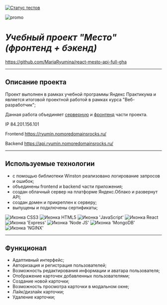[![Статус тестов](../../actions/workflows/tests.yml/badge.svg)](../../actions/workflows/tests.yml)

<div>
  <img src="https://pictures.s3.yandex.net/resources/__2020-02-25__12.19.27_1586081326.png" alt="promo">
</div>

# *Учебный проект "Место" (фронтенд + бэкенд)*
https://github.com/MariaRyumina/react-mesto-api-full-gha
___

## Описание проекта
Проект выполнен в рамках учебной программы Яндекс Практикума и является итоговой проектной работой в рамках курса "Веб-разработчик";

Данная работа объединяет <a href="https://github.com/MariaRyumina/express-mesto-gha">серверную</a> и <a href="https://github.com/MariaRyumina/react-mesto-auth">фронтенд</a> части проекта.

IP 84.201.156.101

Frontend https://ryumin.nomoredomainsrocks.ru/

Backend https://api.ryumin.nomoredomainsrocks.ru/

---

## Используемые технологии
* с помощью библиотеки Winston реализовано логирование запросов и ошибок;
* объединены frontend и backend части приложения;
* создан облачный сервер на платформе Яндекс.Облако и развернут API;
* создан домен и прикреплен к серверу;
* выпущены и подключены сертификаты;

<img src="https://img.shields.io/badge/CSS3-1572B6?style=for-the-badge&logo=css3&logoColor=white" alt="Иконка CSS3"> <img src="https://img.shields.io/badge/HTML5-E34F26?style=for-the-badge&logo=html5&logoColor=white" alt="Иконка HTML5"> <img src="https://img.shields.io/badge/JavaScript-323330?style=for-the-badge&logo=javascript&logoColor=F7DF1E" alt="Иконка 'JavaScript'"> <img src="https://img.shields.io/badge/React-20232A?style=for-the-badge&logo=react&logoColor=61DAFB" alt="Иконка React"> <img src="https://img.shields.io/badge/Express.js-000000?style=for-the-badge&logo=express&logoColor=white" alt="Иконка 'Express'"> <img src="https://img.shields.io/badge/Node.js-339933?style=for-the-badge&logo=nodedotjs&logoColor=white" alt="Иконка 'Node JS'"> <img src="https://img.shields.io/badge/MongoDB-4EA94B?style=for-the-badge&logo=mongodb&logoColor=white" alt="Иконка 'MongoDB'"> <img src="https://img.shields.io/badge/Nginx-009639?style=for-the-badge&logo=nginx&logoColor=white" alt="Иконка 'NGINX'">

___

## Функционал
* Адаптивный интерфейс;
* Авторизация и регистрация пользователей;
* Возможность редактирования информации и аватара пользователя;
* Отображение карточек добавленных пользователями;
* Создание новой карточки;
* Возможность просмотра карточки в модальном окне;
* Лайк/дизлайк карточки;
* Удаление карточки;
